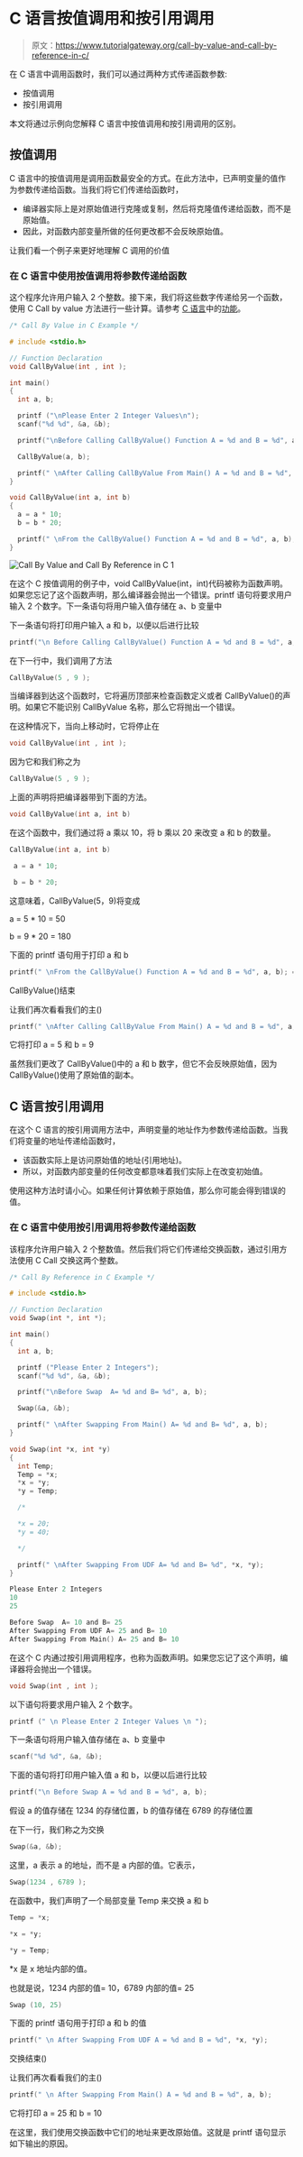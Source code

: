# C 语言按值调用和按引用调用

> 原文：<https://www.tutorialgateway.org/call-by-value-and-call-by-reference-in-c/>

在 C 语言中调用函数时，我们可以通过两种方式传递函数参数:

*   按值调用
*   按引用调用

本文将通过示例向您解释 C 语言中按值调用和按引用调用的区别。

## 按值调用

C 语言中的按值调用是调用函数最安全的方式。在此方法中，已声明变量的值作为参数传递给函数。当我们将它们传递给函数时，

*   编译器实际上是对原始值进行克隆或复制，然后将克隆值传递给函数，而不是原始值。
*   因此，对函数内部变量所做的任何更改都不会反映原始值。

让我们看一个例子来更好地理解 C 调用的价值

### 在 C 语言中使用按值调用将参数传递给函数

这个程序允许用户输入 2 个整数。接下来，我们将这些数字传递给另一个函数，使用 C Call by value 方法进行一些计算。请参考 [C 语言](https://www.tutorialgateway.org/c-programming/ "C PROGRAMMING")中的[功能](https://www.tutorialgateway.org/functions-in-c/)。

```c
/* Call By Value in C Example */

# include <stdio.h>

// Function Declaration
void CallByValue(int , int );          

int main()
{
  int a, b;

  printf ("\nPlease Enter 2 Integer Values\n");
  scanf("%d %d", &a, &b);

  printf("\nBefore Calling CallByValue() Function A = %d and B = %d", a, b);

  CallByValue(a, b);   

  printf(" \nAfter Calling CallByValue From Main() A = %d and B = %d", a, b);                      
}

void CallByValue(int a, int b)  
{
  a = a * 10;
  b = b * 20;

  printf(" \nFrom the CallByValue() Function A = %d and B = %d", a, b);    
}

```

![Call By Value and Call By Reference in C 1](img/05feb604f01b92fabcf817798306b51b.png)

在这个 C 按值调用的例子中，void CallByValue(int，int)代码被称为函数声明。如果您忘记了这个函数声明，那么编译器会抛出一个错误。printf 语句将要求用户输入 2 个数字。下一条语句将用户输入值存储在 a、b 变量中

下一条语句将打印用户输入 a 和 b，以便以后进行比较

```c
printf("\n Before Calling CallByValue() Function A = %d and B = %d", a, b);
```

在下一行中，我们调用了方法

```c
CallByValue(5 , 9 );
```

当编译器到达这个函数时，它将遍历顶部来检查函数定义或者 CallByValue()的声明。如果它不能识别 CallByValue 名称，那么它将抛出一个错误。

在这种情况下，当向上移动时，它将停止在

```c
void CallByValue(int , int );
```

因为它和我们称之为

```c
CallByValue(5 , 9 );
```

上面的声明将把编译器带到下面的方法。

```c
void CallByValue(int a, int b)
```

在这个函数中，我们通过将 a 乘以 10，将 b 乘以 20 来改变 a 和 b 的数量。

```c
CallByValue(int a, int b)

 a = a * 10;

 b = b * 20;
```

这意味着，CallByValue(5，9)将变成

a = 5 * 10 = 50

b = 9 * 20 = 180

下面的 printf 语句用于打印 a 和 b

```c
printf(" \nFrom the CallByValue() Function A = %d and B = %d", a, b); = 50, 180

```

CallByValue()结束

让我们再次看看我们的主()

```c
printf(" \nAfter Calling CallByValue From Main() A = %d and B = %d", a, b);
```

它将打印 a = 5 和 b = 9

虽然我们更改了 CallByValue()中的 a 和 b 数字，但它不会反映原始值，因为 CallByValue()使用了原始值的副本。

## C 语言按引用调用

在这个 C 语言的按引用调用方法中，声明变量的地址作为参数传递给函数。当我们将变量的地址传递给函数时，

*   该函数实际上是访问原始值的地址(引用地址)。
*   所以，对函数内部变量的任何改变都意味着我们实际上在改变初始值。

使用这种方法时请小心。如果任何计算依赖于原始值，那么你可能会得到错误的值。

### 在 C 语言中使用按引用调用将参数传递给函数

该程序允许用户输入 2 个整数值。然后我们将它们传递给交换函数，通过引用方法使用 C Call 交换这两个整数。

```c
/* Call By Reference in C Example */

# include <stdio.h>

// Function Declaration
void Swap(int *, int *);          

int main()
{
  int a, b;

  printf ("Please Enter 2 Integers");
  scanf("%d %d", &a, &b);

  printf("\nBefore Swap  A= %d and B= %d", a, b);

  Swap(&a, &b);   

  printf(" \nAfter Swapping From Main() A= %d and B= %d", a, b);                      
}

void Swap(int *x, int *y)
{ 
  int Temp;
  Temp = *x;
  *x = *y;
  *y = Temp;

  /*

  *x = 20;
  *y = 40;

  */

  printf(" \nAfter Swapping From UDF A= %d and B= %d", *x, *y);
}
```

```c
Please Enter 2 Integers
10
25

Before Swap  A= 10 and B= 25 
After Swapping From UDF A= 25 and B= 10 
After Swapping From Main() A= 25 and B= 10
```

在这个 C 内通过按引用调用程序，也称为函数声明。如果您忘记了这个声明，编译器将会抛出一个错误。

```c
void Swap(int , int );
```

以下语句将要求用户输入 2 个数字。

```c
printf (" \n Please Enter 2 Integer Values \n ");
```

下一条语句将用户输入值存储在 a、b 变量中

```c
scanf("%d %d", &a, &b);
```

下面的语句将打印用户输入值 a 和 b，以便以后进行比较

```c
printf("\n Before Swap A = %d and B = %d", a, b);
```

假设 a 的值存储在 1234 的存储位置，b 的值存储在 6789 的存储位置

在下一行，我们称之为交换

```c
Swap(&a, &b);
```

这里，a 表示 a 的地址，而不是 a 内部的值。它表示，

```c
Swap(1234 , 6789 );
```

在函数中，我们声明了一个局部变量 Temp 来交换 a 和 b

```c
Temp = *x;

*x = *y;

*y = Temp;
```

*x 是 x 地址内部的值。

也就是说，1234 内部的值= 10，6789 内部的值= 25

```c
Swap (10, 25)
```

下面的 printf 语句用于打印 a 和 b 的值

```c
printf(" \n After Swapping From UDF A = %d and B = %d", *x, *y);
```

交换结束()

让我们再次看看我们的主()

```c
printf(" \n After Swapping From Main() A = %d and B = %d", a, b);
```

它将打印 a = 25 和 b = 10

在这里，我们使用交换函数中它们的地址来更改原始值。这就是 printf 语句显示如下输出的原因。